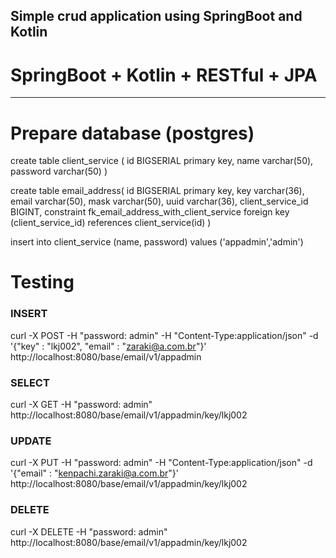 
## Simple crud application using SpringBoot and Kotlin
# SpringBoot + Kotlin + RESTful + JPA


--------------------------------------

# Prepare  database (postgres)

create table client_service (
    id BIGSERIAL primary key,
    name varchar(50),
    password varchar(50)
)

create table email_address(
    id BIGSERIAL primary key,
    key varchar(36),
    email varchar(50),
    mask varchar(50),
    uuid varchar(36),
    client_service_id BIGINT,
    constraint fk_email_address_with_client_service foreign key (client_service_id) references client_service(id)
)

insert into client_service (name, password) values ('appadmin','admin')


# Testing

### INSERT

curl -X POST -H "password: admin" -H "Content-Type:application/json" -d '{"key" : "lkj002", "email" : "zaraki@a.com.br"}' http://localhost:8080/base/email/v1/appadmin

### SELECT

curl -X GET -H "password: admin" http://localhost:8080/base/email/v1/appadmin/key/lkj002

### UPDATE

curl -X PUT -H "password: admin" -H "Content-Type:application/json" -d '{"email" : "kenpachi.zaraki@a.com.br"}' http://localhost:8080/base/email/v1/appadmin/key/lkj002

### DELETE

curl -X DELETE -H "password: admin" http://localhost:8080/base/email/v1/appadmin/key/lkj002